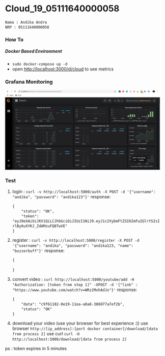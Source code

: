# Cloud_19_05111640000058

```
Nama : Andika Andra
NRP : 05111640000058
```

### How To 

##### Docker Based Environment
- `sudo docker-compose up -d`
- open [http://localhost:3000/d/cloud](http://localhost:3000/d/cloud) to see metrics

### Grafana Monitoring
![grafana](docs/11006468159522.png)

### Test
1. login : `curl -v http://localhost:5000/auth -X POST -d '{"username": "andika", "password": "andika123"}'`
    response: 
    ```
    {
        "status": "OK",
        "token": "eyJ0eXAiOiJKV1QiLCJhbGciOiJIUzI1NiJ9.eyJ1c2VybmFtZSI6ImFuZGlrYSIsInBhc3N3b3JkIjoiYW5kaWthMTIzIiwibmFtYSI6IkFuZGlrYSBBbmRyYSIsImV4cCI6MTU3NDUzMjAyM30.GJ2R4IdhBTnTxIdK1b-rlBy6uXYKJ_ZdAMzuFQ8TwVE"
    }
    ```
1. register : `curl -v http://localhost:5000/register -X POST -d '{"username": "andika", "password": "andika123, "name": "buzzerbuff"}'`
    response: 
    ```
    {

    }
    ```
1. convert video : `curl http://localhost:5000/youtube/add -H "Authorization: [token from step 1]" -XPOST -d '{"link" : "https://www.youtube.com/watch?v=WRz2MxhAdJo"}'`
    response: 
    ```
    {
        "data": "c9f61102-0e19-11ea-a8a8-386077a7ef2b",
        "status": "OK"
    }
    ```
2. download your video (use your browser for best experience :))
    use browser `http://[ip_address]:[port docker container]/download/[data from process 2]`
    use curl `curl -O http://localhost:5000/download/[data from process 2]`

ps : token expires in 5 minutes